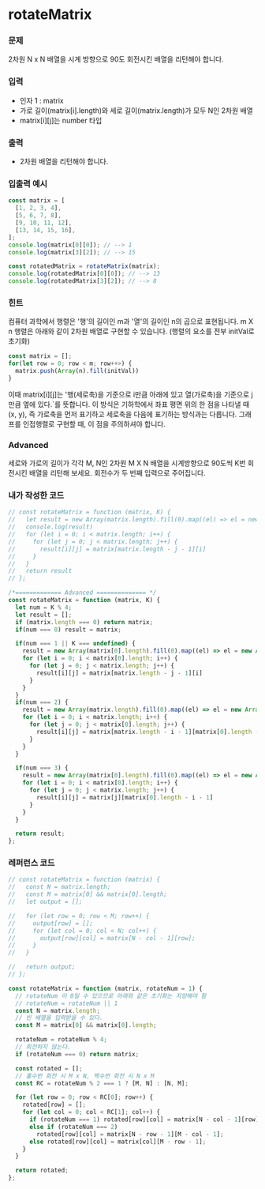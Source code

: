# rotateMatrix
### 문제
2차원 N x N 배열을 시계 방향으로 90도 회전시킨 배열을 리턴해야 합니다.

### 입력
- 인자 1 : matrix
- 가로 길이(matrix[i].length)와 세로 길이(matrix.length)가 모두 N인 2차원 배열
- matrix[i][j]는 number 타입

### 출력
- 2차원 배열을 리턴해야 합니다.

### 입출력 예시
```js
const matrix = [
  [1, 2, 3, 4],
  [5, 6, 7, 8],
  [9, 10, 11, 12],
  [13, 14, 15, 16],
];
console.log(matrix[0][0]); // --> 1
console.log(matrix[3][2]); // --> 15

const rotatedMatrix = rotateMatrix(matrix);
console.log(rotatedMatrix[0][0]); // --> 13
console.log(rotatedMatrix[3][2]); // --> 8
```

### 힌트
컴퓨터 과학에서 행렬은 '행'의 길이인 m과 '열'의 길이인 n의 곱으로 표현됩니다. m X n 행렬은 아래와 같이 2차원 배열로 구현할 수 있습니다. (행렬의 요소를 전부 initVal로 초기화)
```js
const matrix = [];
for(let row = 0; row < m; row++>) {
  matrix.push(Array(n).fill(initVal))
}
```
이때 matrix[i][j]는 '행(세로축)을 기준으로 i만큼 아래에 있고 열(가로축)을 기준으로 j만큼 옆에 있다.`를 뜻합니다. 이 방식은 기하학에서 좌표 평면 위의 한 점을 나타낼 때 (x, y), 즉 가로축을 먼저 표기하고 세로축을 다음에 표기하는 방식과는 다릅니다. 그래프를 인접행렬로 구현할 때, 이 점을 주의하셔야 합니다.

### Advanced
세로와 가로의 길이가 각각 M, N인 2차원 M X N 배열을 시계방향으로 90도씩 K번 회전시킨 배열을 리턴해 보세요. 회전수가 두 번째 입력으로 주어집니다.


### 내가 작성한 코드
```js
// const rotateMatrix = function (matrix, K) {
//   let result = new Array(matrix.length).fill(0).map((el) => el = new Array(matrix.length).fill(0))
//   console.log(result)
//   for (let i = 0; i < matrix.length; i++) {
//     for (let j = 0; j < matrix.length; j++) {
//       result[i][j] = matrix[matrix.length - j - 1][i]
//     }
//   }
//   return result
// };

/*============= Advanced ============== */
const rotateMatrix = function (matrix, K) {
  let num = K % 4;
  let result = [];
  if (matrix.length === 0) return matrix;
  if(num === 0) result = matrix;

  if(num === 1 || K === undefined) {
    result = new Array(matrix[0].length).fill(0).map((el) => el = new Array(matrix.length).fill(0))
    for (let i = 0; i < matrix[0].length; i++) {
      for (let j = 0; j < matrix.length; j++) {
        result[i][j] = matrix[matrix.length - j - 1][i]
      }
    }
  }
  if(num === 2) {
    result = new Array(matrix.length).fill(0).map((el) => el = new Array(matrix[0].length).fill(0))
    for (let i = 0; i < matrix.length; i++) {
      for (let j = 0; j < matrix[0].length; j++) {
        result[i][j] = matrix[matrix.length - i - 1][matrix[0].length - j - 1]
      }
    }
  }

  if(num === 3) {
    result = new Array(matrix[0].length).fill(0).map((el) => el = new Array(matrix.length).fill(0))
    for (let i = 0; i < matrix[0].length; i++) {
      for (let j = 0; j < matrix.length; j++) {
        result[i][j] = matrix[j][matrix[0].length - i - 1]
      }
    }
  }

  return result;
};

```

### 레퍼런스 코드
```js
// const rotateMatrix = function (matrix) {
//   const N = matrix.length;
//   const M = matrix[0] && matrix[0].length;
//   let output = [];

//   for (let row = 0; row < M; row++) {
//     output[row] = [];
//     for (let col = 0; col < N; col++) {
//       output[row][col] = matrix[N - col - 1][row];
//     }
//   }

//   return output;
// };

const rotateMatrix = function (matrix, rotateNum = 1) {
  // rotateNum 이 0일 수 있으므로 아래와 같은 초기화는 지양해야 함
  // rotateNum = rotateNum || 1
  const N = matrix.length;
  // 빈 배열을 입력받을 수 있다.
  const M = matrix[0] && matrix[0].length;

  rotateNum = rotateNum % 4;
  // 회전하지 않는다.
  if (rotateNum === 0) return matrix;

  const rotated = [];
  // 홀수번 회전 시 M x N, 짝수번 회전 시 N x M
  const RC = rotateNum % 2 === 1 ? [M, N] : [N, M];

  for (let row = 0; row < RC[0]; row++) {
    rotated[row] = [];
    for (let col = 0; col < RC[1]; col++) {
      if (rotateNum === 1) rotated[row][col] = matrix[N - col - 1][row];
      else if (rotateNum === 2)
        rotated[row][col] = matrix[N - row - 1][M - col - 1];
      else rotated[row][col] = matrix[col][M - row - 1];
    }
  }

  return rotated;
};
```